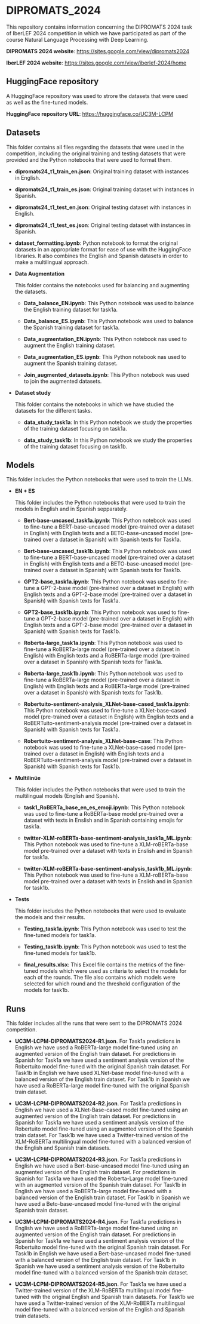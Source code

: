 # DIPROMATS_2024
This repository contains information concerning the DIPROMATS 2024 task of IberLEF 2024 competition in which we have participated as part of the course Natural Language Processing with Deep Learning.

**DIPROMATS 2024 website**: https://sites.google.com/view/dipromats2024

**IberLEF 2024 website**: https://sites.google.com/view/iberlef-2024/home

## HuggingFace repository
A HuggingFace repository was used to strore the datasets that were used as well as the fine-tuned models. 

**HuggingFace repository URL**: https://huggingface.co/UC3M-LCPM

## Datasets
This folder contains all files regarding the datasets that were used in the competition, including the original training and testing datasets that were provided and the Python notebooks that were used to format them.

- **dipromats24_t1_train_en.json**: Original training dataset with instances in English.
  
- **dipromats24_t1_train_es.json**: Original training dataset with instances in Spanish.
  
- **dipromats24_t1_test_en.json**: Original testing dataset with instances in English.
  
- **dipromats24_t1_test_es.json**: Original testing dataset with instances in Spanish.

- **dataset_formatting.ipynb**: Python notebook to format the original datasets in an appropriate format for ease of use with the HuggingFace libraries. It also combines the English and Spanish datasets in order to make a multilingual approach.

- **Data Augmentation**

  This folder contains the notebooks used for balancing and augmenting the datasets.
  - **Data_balance_EN.ipynb**: This Python notebook was used to balance the English training dataset for task1a.
    
  - **Data_balance_ES.ipynb**: This Python notebook was used to balance the Spanish training dataset for task1a.
    
  - **Data_augmentation_EN.ipynb**: This Python notebook nas used to augment the English training dataset.
    
  - **Data_augmentation_ES.ipynb**: This Python notebook nas used to augment the Spanish training dataset.
    
  - **Join_augmented_datasets.ipynb**: This Python notebook was used to join the augmented datasets.

- **Dataset study**

  This folder contains the notebooks in which we have studied the datasets for the different tasks.
  - **data_study_task1a**: In this Python notebook we study the properties of the training dataset focusing on task1a.
    
  - **data_study_task1b**: In this Python notebook we study the properties of the training dataset focusing on task1b. 

## Models
This folder includes the Python notebooks that were used to train the LLMs.

- **EN + ES**

  This folder includes the Python notebooks that were used to train the models in English and in Spanish sepparately.
  
  - **Bert-base-uncased_task1a.ipynb**: This Python notebook was used to fine-tune a BERT-base-uncased model (pre-trained over a dataset in English) with English texts and a BETO-base-uncased model (pre-trained over a dataset in Spanish) with Spanish texts for Task1a.
    
  - **Bert-base-uncased_task1b.ipynb**: This Python notebook was used to fine-tune a BERT-base-uncased model (pre-trained over a dataset in English) with English texts and a BETO-base-uncased model (pre-trained over a dataset in Spanish) with Spanish texts for Task1b.
    
  - **GPT2-base_task1a.ipynb**: This Python notebook was used to fine-tune a GPT-2-base model (pre-trained over a dataset in English) with English texts and a GPT-2-base model (pre-trained over a dataset in Spanish) with Spanish texts for Task1a.
    
  - **GPT2-base_task1b.ipynb**: This Python notebook was used to fine-tune a GPT-2-base model (pre-trained over a dataset in English) with English texts and a GPT-2-base model (pre-trained over a dataset in Spanish) with Spanish texts for Task1b.
    
  - **Roberta-large_task1a.ipynb**: This Python notebook was used to fine-tune a RoBERTa-large model (pre-trained over a dataset in English) with English texts and a RoBERTa-large model (pre-trained over a dataset in Spanish) with Spanish texts for Task1a.
    
  - **Roberta-large_task1b.ipynb**: This Python notebook was used to fine-tune a RoBERTa-large model (pre-trained over a dataset in English) with English texts and a RoBERTa-large model (pre-trained over a dataset in Spanish) with Spanish texts for Task1b.
    
  - **Robertuito-sentiment-analysis_XLNet-base-cased_task1a.ipynb**: This Python notebook was used to fine-tune a XLNet-base-cased model (pre-trained over a dataset in English) with English texts and a RoBERTuito-sentiment-analysis model (pre-trained over a dataset in Spanish) with Spanish texts for Task1a.
    
  - **Robertuito-sentiment-analysis_XLNet-base-case**: This Python notebook was used to fine-tune a XLNet-base-cased model (pre-trained over a dataset in English) with English texts and a RoBERTuito-sentiment-analysis model (pre-trained over a dataset in Spanish) with Spanish texts for Task1b.
    
- **Multilinüe**

   This folder includes the Python notebooks that were used to train the multilingual models (English and Spanish).
  
  - **task1_RoBERTa_base_en_es_emoji.ipynb**: This Python notebook was used to fine-tune a RoBERTa-base model pre-trained over a dataset with texts in Enslish and in Spanish containing emojis for task1a.
    
  - **twitter-XLM-roBERTa-base-sentiment-analysis_task1a_ML.ipynb**: This Python notebook was used to fine-tune a XLM-roBERTa-base model pre-trained over a dataset with texts in Enslish and in Spanish for task1a.
    
  - **twitter-XLM-roBERTa-base-sentiment-analysis_task1b_ML.ipynb**: This Python notebook was used to fine-tune a XLM-roBERTa-base model pre-trained over a dataset with texts in Enslish and in Spanish for task1b.
    
- **Tests**

  This folder includes the Python notebooks that were used to evaluate the models and their results.
  
  - **Testing_task1a.ipynb**: This Python notebook was used to test the fine-tuned models for task1a.
    
  - **Testing_task1b.ipynb**: This Python notebook was used to test the fine-tuned models for task1b.
    
  - **final_results.xlsx**: This Excel file contains the metrics of the fine-tuned models which were used as criteria to select the models for each of the rounds. The file also contains which models were selected for which round and the threshold configuration of the models for task1b.
    
## Runs
This folder includes all the runs that were sent to the DIPROMATS 2024 competition.

- **UC3M-LCPM-DIPROMATS2024-R1.json**. For Task1a predictions in English we have used a RoBERTa-large model fine-tuned using an augmented version of the English train dataset. For predictions in Spanish for Task1a we have used a sentiment analysis version of the Robertuito model fine-tuned with the original Spanish train dataset. For Task1b in English we have used XLNet-base model fine-tuned with a balanced version of the English train dataset. For Task1b in Spanish we have used a RoBERTa-large model fine-tuned with the original Spanish train dataset.
  
- **UC3M-LCPM-DIPROMATS2024-R2.json**. For Task1a predictions in English we have used a XLNet-Base-cased model fine-tuned using an augmented version of the English train dataset. For predictions in Spanish for Task1a we have used a sentiment analysis version of the Robertuito model fine-tuned using an augmented version of the Spanish train dataset. For Task1b we have used a Twitter-trained version of the XLM-RoBERTa multilingual model fine-tuned with a balanced version of the English and Spanish train datasets.
  
- **UC3M-LCPM-DIPROMATS2024-R3.json**. For Task1a predictions in English we have used a Bert-base-uncased model fine-tuned using an augmented version of the English train dataset. For predictions in Spanish for Task1a we have used the Roberta-Large model fine-tuned with an augmented version of the Spanish train dataset. For Task1b in English we have used a RoBERTa-large model fine-tuned with a balanced version of the English train dataset. For Task1b in Spanish we have used a Beto-base-uncased model fine-tuned with the original Spanish train dataset.
  
- **UC3M-LCPM-DIPROMATS2024-R4.json**. For Task1a predictions in English we have used a RoBERTa-large model fine-tuned using an augmented version of the English train dataset. For predictions in Spanish for Task1a we have used a sentiment analysis version of the Robertuito model fine-tuned with the original Spanish train dataset. For Task1b in English we have used a Bert-base-uncased model fine-tuned with a balanced version of the English train dataset. For Task1b in Spanish we have used a sentiment analysis version of the Robertuito model fine-tuned with a balanced version of the Spanish train dataset.
  
- **UC3M-LCPM-DIPROMATS2024-R5.json**. For Task1a we have used a Twitter-trained version of the XLM-RoBERTa multilingual model fine-tuned with the original English and Spanish train datasets. For Task1b we have used a Twitter-trained version of the XLM-RoBERTa multilingual model fine-tuned with a balanced version of the English and Spanish train datasets.
